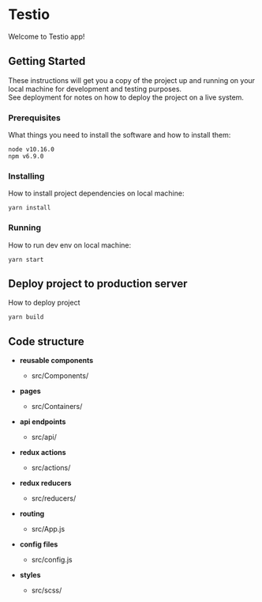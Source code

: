 # Testio

Welcome to Testio app!

## Getting Started

These instructions will get you a copy of the project up and running on your local machine for development and testing purposes.
<br/>
See deployment for notes on how to deploy the project on a live system.

### Prerequisites

What things you need to install the software and how to install them:

```
node v10.16.0
npm v6.9.0
```

### Installing

How to install project dependencies on local machine:

```
yarn install
```

### Running

How to run dev env on local machine:

```
yarn start
```

## Deploy project to production server

How to deploy project

```
yarn build
```

## Code structure

- **reusable components**
  - src/Components/
- **pages**

  - src/Containers/

- **api endpoints**
  - src/api/
- **redux actions**
  - src/actions/
- **redux reducers**
  - src/reducers/
- **routing**
  - src/App.js
- **config files**
  - src/config.js
- **styles**
  - src/scss/
